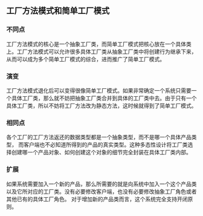 ## 工厂方法模式和简单工厂模式 ##

### 不同点

工厂方法模式的核心是一个抽象工厂类，而简单工厂模式把核心放在一个具体类上。工厂方法模式可以允许很多具体工厂类从抽象工厂类中将创建行为继承下来，从而可以成为多个简单工厂模式的综合，进而推广了简单工厂模式。

### 演变

工厂方法模式退化后可以变得很像简单工厂模式。如果非常确定一个系统只需要一个具体工厂类，那么就不妨把抽象工厂类合并到具体的工厂类中去。由于只有一个具体工厂类，所以不妨将工厂方法改为静态方法，这时候就得到了简单工厂模式。

### 相同点

各个工厂的工厂方法返还的数据类型都是一个抽象类型，而不是哪一个具体产品类型，
而客户端也不必知道所得到的产品的真实类型。这种多态性设计将工厂类选择创建哪一个产品对象、如何创建这个对象的细节完全封装在具体工厂类内部。

### 扩展

如果系统需要加入一个新的产品，那么所需要的就是向系统中加入一个这个产品类以及它所对应的工厂类。没有必要修改客户端，也没有必要修改抽象工厂角色或者其他已有的具体工厂角色。
对于增加新的产品类而言，这个系统完全支持开闭原则。
